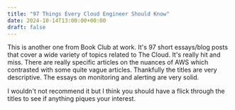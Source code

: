 ```yaml
---
title: "97 Things Every Cloud Engineer Should Know"
date: 2024-10-14T13:00:00+00:00
draft: false
---
```


This is another one from Book Club at work. It's 97 short essays/blog posts that cover a wide variety of topics related to The Cloud. It's really hit and miss. There are really specific articles on the nuances of AWS which contrasted with some quite vague articles. Thankfully the titles are very descriptive. The essays on monitoring and alerting are very solid.

I wouldn't not recommend it but I think you should have a flick through the titles to see if anything piques your interest.